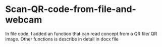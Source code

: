 # Scan-QR-code-from-file-and-webcam

In file code, I added an function that can read concept from a QR file/ QR image. Other functions is describe in detail in docx file

